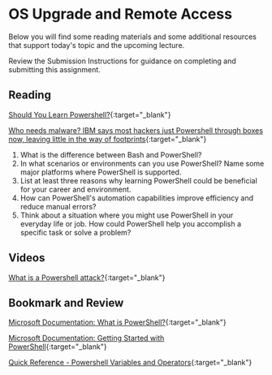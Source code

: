 # OS Upgrade and Remote Access

Below you will find some reading materials and some additional resources that support today's topic and the upcoming lecture.

Review the Submission Instructions for guidance on completing and submitting this assignment.

## Reading

[Should You Learn Powershell?](https://techthoughts.info/ps1-should-you-learn-powershell/){:target="_blank"}

[Who needs malware? IBM says most hackers just Powershell through boxes now, leaving little in the way of footprints](https://www.theregister.com/2019/02/26/malware_ibm_powershell/){:target="_blank"}

1. What is the difference between Bash and PowerShell?
1. In what scenarios or environments can you use PowerShell? Name some major platforms where PowerShell is supported.
1. List at least three reasons why learning PowerShell could be beneficial for your career and environment.
1. How can PowerShell's automation capabilities improve efficiency and reduce manual errors?
1. Think about a situation where you might use PowerShell in your everyday life or job. How could PowerShell help you accomplish a specific task or solve a problem?

## Videos

[What is a Powershell attack?](https://www.youtube.com/watch?v=fe5Mbszdu9M){:target="_blank"}

<!-- Mix it up! Create the questions with pointed answers, fill in the blank, or opinion/open ended -->

## Bookmark and Review

[Microsoft Documentation: What is PowerShell?](https://docs.microsoft.com/en-us/powershell/scripting/overview?view=powershell-7){:target="_blank"}

[Microsoft Documentation: Getting Started with PowerShell](https://docs.microsoft.com/en-us/powershell/scripting/learn/ps101/01-getting-started?view=powershell-7){:target="_blank"}

[Quick Reference - Powershell Variables and Operators](https://ss64.com/ps/syntax-variables.html){:target="_blank"}